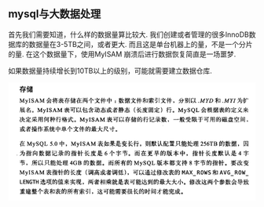 ## mysql与大数据处理

首先我们需要知道，什么样的数据量算比较大.
我们创建或者管理的很多InnoDB数据库的数据量在3-5TB之间，或者更大.
而且这是单台机器上的量，不是一个分片的量.
在这个数据量下，使用MyISAM 崩溃后进行数据恢复简直是一场噩梦.

如果数据量持续增长到10TB以上的级别，可能就需要建立数据仓库.

![](.source_images/e2673c46.png)